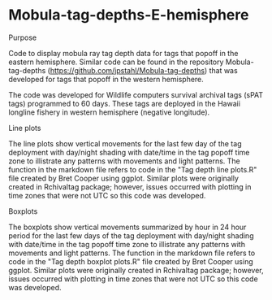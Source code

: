 # Mobula-tag-depths-E-hemisphere

Purpose

Code to display mobula ray tag depth data for tags that popoff in the eastern hemisphere.
Similar code can be found in the repository Mobula-tag-depths (https://github.com/jpstahl/Mobula-tag-depths) that was developed for tags that popoff in the western hemisphere.

The code was developed for Wildlife computers survival archival tags (sPAT tags) programmed to 60 days. 
These tags are deployed in the Hawaii longline fishery in western hemisphere (negative longitude). 

Line plots

The line plots show vertical movements for the last few day of the tag deployment with day/night shading with date/time in the tag popoff time zone to illistrate any patterns with movements and light patterns. The function in the markdown file refers to code in the "Tag depth line plots.R" file created by Bret Cooper using ggplot. Similar plots were originally created in Rchivaltag package; however, issues occurred with plotting in time zones that were not UTC so this code was developed. 

Boxplots

The boxplots show vertical movements summarized by hour in 24 hour period for the last few days of the tag deployment with day/night shading with date/time in the tag popoff time zone to illistrate any patterns with movements and light patterns. The function in the markdown file refers to code in the "Tag depth boxplot plots.R" file created by Bret Cooper using ggplot. Similar plots were originally created in Rchivaltag package; however, issues occurred with plotting in time zones that were not UTC so this code was developed. 

